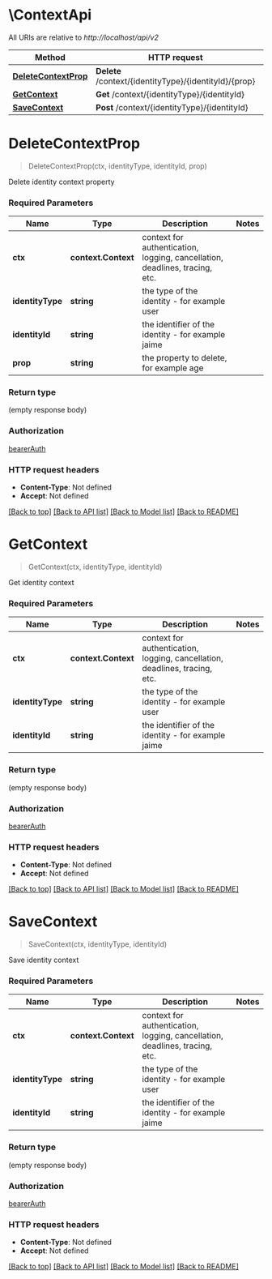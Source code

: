 # \ContextApi

All URIs are relative to *http://localhost/api/v2*

Method | HTTP request | Description
------------- | ------------- | -------------
[**DeleteContextProp**](ContextApi.md#DeleteContextProp) | **Delete** /context/{identityType}/{identityId}/{prop} | 
[**GetContext**](ContextApi.md#GetContext) | **Get** /context/{identityType}/{identityId} | 
[**SaveContext**](ContextApi.md#SaveContext) | **Post** /context/{identityType}/{identityId} | 


# **DeleteContextProp**
> DeleteContextProp(ctx, identityType, identityId, prop)


Delete identity context property

### Required Parameters

Name | Type | Description  | Notes
------------- | ------------- | ------------- | -------------
 **ctx** | **context.Context** | context for authentication, logging, cancellation, deadlines, tracing, etc.
  **identityType** | **string**| the type of the identity - for example user | 
  **identityId** | **string**| the identifier of the identity - for example jaime | 
  **prop** | **string**| the property to delete, for example age | 

### Return type

 (empty response body)

### Authorization

[bearerAuth](../README.md#bearerAuth)

### HTTP request headers

 - **Content-Type**: Not defined
 - **Accept**: Not defined

[[Back to top]](#) [[Back to API list]](../README.md#documentation-for-api-endpoints) [[Back to Model list]](../README.md#documentation-for-models) [[Back to README]](../README.md)

# **GetContext**
> GetContext(ctx, identityType, identityId)


Get identity context

### Required Parameters

Name | Type | Description  | Notes
------------- | ------------- | ------------- | -------------
 **ctx** | **context.Context** | context for authentication, logging, cancellation, deadlines, tracing, etc.
  **identityType** | **string**| the type of the identity - for example user | 
  **identityId** | **string**| the identifier of the identity - for example jaime | 

### Return type

 (empty response body)

### Authorization

[bearerAuth](../README.md#bearerAuth)

### HTTP request headers

 - **Content-Type**: Not defined
 - **Accept**: Not defined

[[Back to top]](#) [[Back to API list]](../README.md#documentation-for-api-endpoints) [[Back to Model list]](../README.md#documentation-for-models) [[Back to README]](../README.md)

# **SaveContext**
> SaveContext(ctx, identityType, identityId)


Save identity context

### Required Parameters

Name | Type | Description  | Notes
------------- | ------------- | ------------- | -------------
 **ctx** | **context.Context** | context for authentication, logging, cancellation, deadlines, tracing, etc.
  **identityType** | **string**| the type of the identity - for example user | 
  **identityId** | **string**| the identifier of the identity - for example jaime | 

### Return type

 (empty response body)

### Authorization

[bearerAuth](../README.md#bearerAuth)

### HTTP request headers

 - **Content-Type**: Not defined
 - **Accept**: Not defined

[[Back to top]](#) [[Back to API list]](../README.md#documentation-for-api-endpoints) [[Back to Model list]](../README.md#documentation-for-models) [[Back to README]](../README.md)

